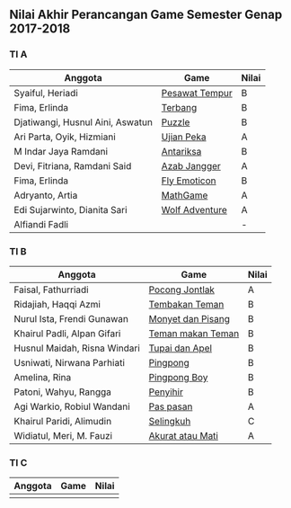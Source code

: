 ## Nilai Akhir Perancangan Game Semester Genap 2017-2018

### TI A

|Anggota | Game | Nilai |
|---|---|---|
| Syaiful, Heriadi  | [Pesawat Tempur](http://ponkz.github.io/Pesawat-Tempur)  | B |
| Fima, Erlinda | [Terbang](https://fimalinda.github.io/index.html)  | B |
| Djatiwangi, Husnul Aini, Aswatun | [Puzzle](https://djatiwangi.github.io/satukanGambar/pertama.html)  | B |
| Ari Parta, Oyik, Hizmiani| [Ujian Peka](https://play.google.com/store/apps/details?id=com.ujianpeka.ujianpeka)  | A |
| M Indar Jaya Ramdani| [Antariksa](https://indarjaya.github.io)  | B |
| Devi, Fitriana, Ramdani Said| [Azab Jangger](https://fitrianatasya.github.io)  | A |
| Fima, Erlinda|[Fly Emoticon](https://fimalinda.github.io)  | B |
| Adryanto, Artia|[MathGame](https://adriyan123.github.io)  | A |
| Edi Sujarwinto, Dianita Sari |[Wolf Adventure](http://edisujar.github.io/)| A |
| Alfiandi Fadli |  | - |

### TI B

|Anggota | Game | Nilai |
|---|---|---|
|Faisal, Fathurriadi | [Pocong Jontlak](https://faisalhdt.github.io/) | A |
|Ridajiah, Haqqi Azmi | [Tembakan Teman](http://ridajiah.github.io/Tembakan/) | B |
|Nurul Ista, Frendi Gunawan | [Monyet dan Pisang](https://nurulistaharpianacom.github.io/gams-tugas-monkay-makan-pisang-)| B |
|Khairul Padli, Alpan Gifari | [Teman makan Teman](http://khairul244.github.io/temen-makan-temen/) | B |
|Husnul Maidah, Risna Windari| [Tupai dan Apel](https://husnulmaidah.github.io/)| B |
|Usniwati, Nirwana Parhiati| [Pingpong](https://usniw.github.io/)| B |
|Amelina, Rina| [Pingpong Boy](https://play.google.com/store/apps/details?id=id.haqiqi_studio.pimpong)| B |
|Patoni, Wahyu, Rangga| [Penyihir](https://patoniazhari.github.io/penyihir-penyihir/)| B |
|Agi Warkio, Robiul Wandani| [Pas pasan](https://dani1107.github.io/) | A |
|Khairul Paridi, Alimudin| [Selingkuh](https://khairulf.github.io/) | C |
|Widiatul, Meri, M. Fauzi| [Akurat atau Mati](https://widiatulislamiyah.github.io/WidiatulIslamiah.github.io/) | A |
 
### TI C
|Anggota | Game | Nilai |
|---|---|---|
|   |   |   |

